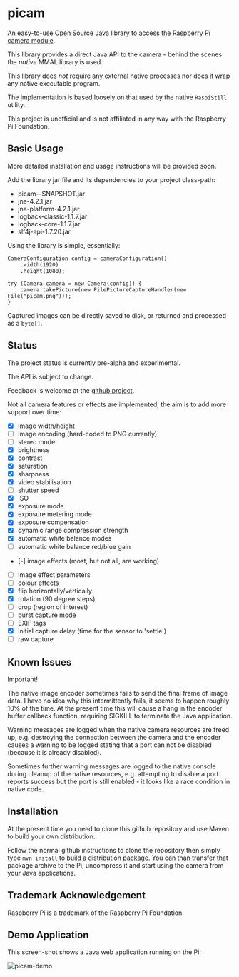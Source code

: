 picam
=====

An easy-to-use Open Source Java library to access the [Raspberry Pi](https://www.raspberrypi.org/)
[camera module](https://www.raspberrypi.org/products/camera-module).

This library provides a direct Java API to the camera - behind the scenes the *native* MMAL
library is used.

This library does *not* require any external native processes nor does it wrap
any native executable program.

The implementation is based loosely on that used by the native `RaspiStill`
utility.

This project is unofficial and is not affiliated in any way with the Raspberry
Pi Foundation.

Basic Usage
-----------

More detailed installation and usage instructions will be provided soon.

Add the library jar file and its dependencies to your project class-path:

 * picam-<version>-SNAPSHOT.jar
 * jna-4.2.1.jar
 * jna-platform-4.2.1.jar
 * logback-classic-1.1.7.jar
 * logback-core-1.1.7.jar
 * slf4j-api-1.7.20.jar

Using the library is simple, essentially:

```
CameraConfiguration config = cameraConfiguration()
    .width(1920)
    .height(1080);

try (Camera camera = new Camera(config)) {
    camera.takePicture(new FilePictureCaptureHandler(new File("picam.png")));
}
```

Captured images can be directly saved to disk, or returned and processed as a
`byte[]`.

Status
------

The project status is currently pre-alpha and experimental.

The API is subject to change.

Feedback is welcome at the [github project](https://github.com/caprica/picam).

Not all camera features or effects are implemented, the aim is to add more
support over time:

- [x] image width/height
- [ ] image encoding (hard-coded to PNG currently)
- [ ] stereo mode
- [x] brightness
- [x] contrast
- [x] saturation
- [x] sharpness
- [x] video stabilisation
- [ ] shutter speed
- [x] ISO
- [x] exposure mode
- [x] exposure metering mode
- [x] exposure compensation
- [x] dynamic range compression strength
- [x] automatic white balance modes
- [ ] automatic white balance red/blue gain
- [-] image effects (most, but not all, are working)
- [ ] image effect parameters
- [ ] colour effects
- [x] flip horizontally/vertically
- [x] rotation (90 degree steps)
- [ ] crop (region of interest)
- [ ] burst capture mode
- [ ] EXIF tags
- [x] initial capture delay (time for the sensor to 'settle')
- [ ] raw capture

Known Issues
------------

Important!

The native image encoder sometimes fails to send the final frame of image data.
I have no idea why this intermittently fails, it seems to happen roughly 10%
of the time. At the present time this will cause a hang in the encoder buffer
callback function, requiring SIGKILL to terminate the Java application.

Warning messages are logged when the native camera resources are freed up, e.g.
destroying the connection between the camera and the encoder causes a warning
to be logged stating that a port can not be disabled (because it is already
disabled).

Sometimes further warning messages are logged to the native console during
cleanup of the native resources, e.g. attempting to disable a port reports
success but the port is still enabled - it looks like a race condition in
native code.

Installation
------------

At the present time you need to clone this github repository and use Maven to
build your own distribution.

Follow the normal github instructions to clone the repository then simply type
`mvn install` to build a distribution package. You can than transfer that
package archive to the Pi, uncompress it and start using the camera from your
Java applications.

Trademark Acknowledgement
-------------------------

Raspberry Pi is a trademark of the Raspberry Pi Foundation.

Demo Application
----------------

This screen-shot shows a Java web application running on the Pi:

![picam-demo](https://github.com/caprica/picam/raw/master/etc/demo.png "picam-demo")
